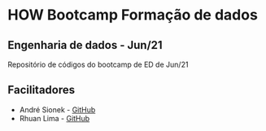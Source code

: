 # HOW Bootcamp Formação de dados

## Engenharia de dados  - Jun/21

Repositório de códigos do bootcamp de ED de Jun/21

## Facilitadores

* André Sionek - [GitHub](https://github.com/andresionek91)
* Rhuan Lima - [GitHub](https://github.com/rhuanlima)




